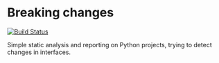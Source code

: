 # Breaking changes

[![Build Status](https://travis-ci.org/AndreaCrotti/breaking-changes.png)](https://travis-ci.org/AndreaCrotti/breaking-changes)

Simple static analysis and reporting on Python projects, trying to detect changes in interfaces.
